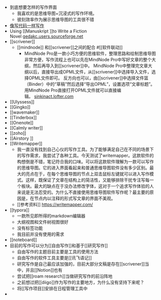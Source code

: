 - 到底想要怎样的写作界面
    - 我喜欢的是思维导图+沉浸式的写作环境。
    - 彼刻效率作为展示思维导图的工具很不错
- [像写代码一样写作](https://www.diigo.com/outliner/diigo_items/904019/12128769/545197854?key=34d57b46e1)
- Using [[Manuskript ]]to Write a Fiction Novel [gedakc.users.sourceforge.net](http://gedakc.users.sourceforge.net/display-doc.php?name=manuskript-novel-writing)
- [[scrivener]]
    - [[mindnode]] 和[[scrivener]]之间的配合 #[[软件联动]]
        - MindNode Pro是一款小巧方便的思维软件，整理思路和绘制思维导图非常方便，写作流程上也可以先在MindNode Pro中写好文章的整个大纲，然后再导入到[[scrivener]]中。 MindNode Pro中整理完文章大纲以后，直接导出成OPML文件，从[[scrivener]]中选择导入文件，选择OPML文件即可。 反方向也可以，由[[scrivener]]中选择文件篮（Binder）中的“草稿”然后选择“导出OPML”，设置选项“文章标题”。用MindNode Pro直接打开OPML文件就可以直接编辑。 [sinkinact.lofter.com](https://sinkinact.lofter.com/post/108967_10c171f)
- [[Ulyssess]]
- [[Gingko]]
- [[wavemaker]]
- [[Tinderbox]]
- [[Onenote]]
- [[Calmly writer]]
- [[zoho]]
- [[Airstory ]]
- [[Writemapper]]
    - 我一直没有找到自己心仪的写作工具。为了能够满足自己在不同的场景下的写作需求，我尝试了各种工具。今天测试了writemapper。这款软件的构想倒是不错，笔记符合我的口味。可以将这款软件理解为一款可以写作的思维导图。它的进入界面看起来和普通思维导图软件没有多少区别。最大的亮点在于，在每个思维导图的节点上双击鼠标左键就可以进入写作模式。这样，既保证了文章在结构上的简洁性，又能够排除干扰专注写每一个板块。最大的缺点在于没办法修改字体，这对于一个追求写作体验的人来说是无法忍受的。为什么不直接使用思维导图软件写作呢？最主要的原因是，在节点内以注释的形式写文章的界面不美观。
    - [[参考资料]] https://writemapper.com/
- [[typora]]
    - 一款所见即所得的markdown编辑器
    - 大纲视图和文件树视图很好
    - 没有标签功能
    - 我目前并没有使用的需求
- [[noteboard]]
- 目前的写作可以分为[[自由写作]]和基于[[研究写作]]
    - 自由写作的主题目前主要是工具的使用方法
    - 自由写作的软件工具主要是[[讯飞语记]]
    - 研究写作是自己最应该加强的，目前大部分文稿是存在[[scrivener]]当中，并且[[Notion]]也有
    - 尝试把[[roam research]]当做研究写作的前沿阵地
    - 之前想过把[[diigo]]作为写作的主要地方，为什么没有坚持下来呢？
    - 将[[写作项目]]安排在日程管理工具中
- 
